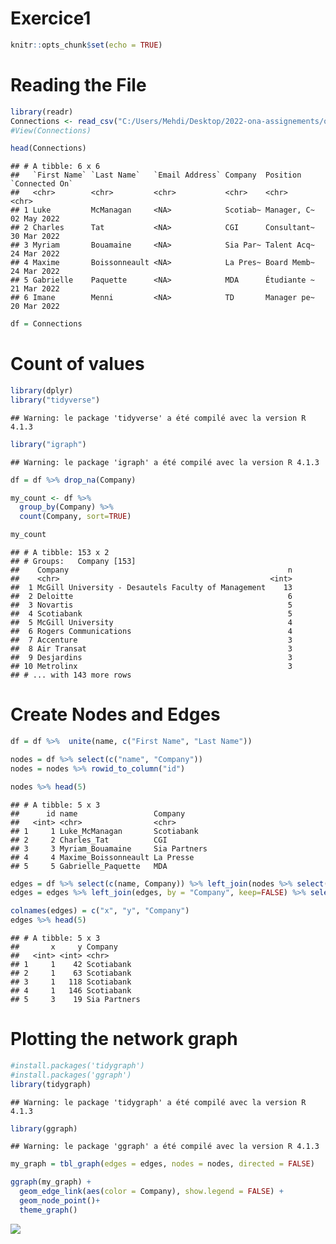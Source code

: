 Exercice1
================

``` r
knitr::opts_chunk$set(echo = TRUE)
```

# Reading the File

``` r
library(readr)
Connections <- read_csv("C:/Users/Mehdi/Desktop/2022-ona-assignements/orgb_exercie1/Connections.csv")
#View(Connections)

head(Connections)
```

    ## # A tibble: 6 x 6
    ##   `First Name` `Last Name`   `Email Address` Company  Position    `Connected On`
    ##   <chr>        <chr>         <chr>           <chr>    <chr>       <chr>         
    ## 1 Luke         McManagan     <NA>            Scotiab~ Manager, C~ 02 May 2022   
    ## 2 Charles      Tat           <NA>            CGI      Consultant~ 30 Mar 2022   
    ## 3 Myriam       Bouamaine     <NA>            Sia Par~ Talent Acq~ 24 Mar 2022   
    ## 4 Maxime       Boissonneault <NA>            La Pres~ Board Memb~ 24 Mar 2022   
    ## 5 Gabrielle    Paquette      <NA>            MDA      Étudiante ~ 21 Mar 2022   
    ## 6 Imane        Menni         <NA>            TD       Manager pe~ 20 Mar 2022

``` r
df = Connections
```

# Count of values

``` r
library(dplyr)
library("tidyverse")
```

    ## Warning: le package 'tidyverse' a été compilé avec la version R 4.1.3

``` r
library("igraph")
```

    ## Warning: le package 'igraph' a été compilé avec la version R 4.1.3

``` r
df = df %>% drop_na(Company)

my_count <- df %>%
  group_by(Company) %>%
  count(Company, sort=TRUE) 

my_count
```

    ## # A tibble: 153 x 2
    ## # Groups:   Company [153]
    ##    Company                                                 n
    ##    <chr>                                               <int>
    ##  1 McGill University - Desautels Faculty of Management    13
    ##  2 Deloitte                                                6
    ##  3 Novartis                                                5
    ##  4 Scotiabank                                              5
    ##  5 McGill University                                       4
    ##  6 Rogers Communications                                   4
    ##  7 Accenture                                               3
    ##  8 Air Transat                                             3
    ##  9 Desjardins                                              3
    ## 10 Metrolinx                                               3
    ## # ... with 143 more rows

# Create Nodes and Edges

``` r
df = df %>%  unite(name, c("First Name", "Last Name"))

nodes = df %>% select(c("name", "Company"))
nodes = nodes %>% rowid_to_column("id")

nodes %>% head(5)
```

    ## # A tibble: 5 x 3
    ##      id name                 Company     
    ##   <int> <chr>                <chr>       
    ## 1     1 Luke_McManagan       Scotiabank  
    ## 2     2 Charles_Tat          CGI         
    ## 3     3 Myriam_Bouamaine     Sia Partners
    ## 4     4 Maxime_Boissonneault La Presse   
    ## 5     5 Gabrielle_Paquette   MDA

``` r
edges = df %>% select(c(name, Company)) %>% left_join(nodes %>% select(c(id,name)), by = c("name"="name"))
edges = edges %>% left_join(edges, by = "Company", keep=FALSE) %>% select(c("id.x", "id.y", "Company")) %>% filter(id.x!=id.y)

colnames(edges) = c("x", "y", "Company")
edges %>% head(5)
```

    ## # A tibble: 5 x 3
    ##       x     y Company     
    ##   <int> <int> <chr>       
    ## 1     1    42 Scotiabank  
    ## 2     1    63 Scotiabank  
    ## 3     1   118 Scotiabank  
    ## 4     1   146 Scotiabank  
    ## 5     3    19 Sia Partners

# Plotting the network graph

``` r
#install.packages('tidygraph')
#install.packages('ggraph')
library(tidygraph)
```

    ## Warning: le package 'tidygraph' a été compilé avec la version R 4.1.3

``` r
library(ggraph)
```

    ## Warning: le package 'ggraph' a été compilé avec la version R 4.1.3

``` r
my_graph = tbl_graph(edges = edges, nodes = nodes, directed = FALSE)

ggraph(my_graph) + 
  geom_edge_link(aes(color = Company), show.legend = FALSE) + 
  geom_node_point()+
  theme_graph()
```

![](exercice1_files/figure-gfm/unnamed-chunk-4-1.png)<!-- -->
